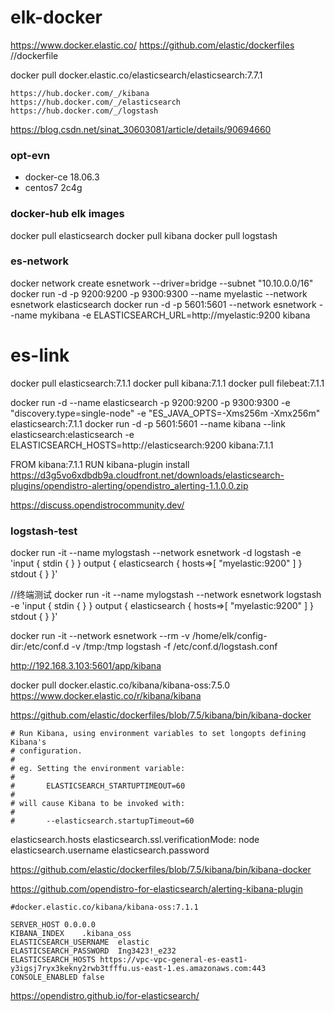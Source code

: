 # elk-docker
https://www.docker.elastic.co/
https://github.com/elastic/dockerfiles    //dockerfile

docker pull docker.elastic.co/elasticsearch/elasticsearch:7.7.1

```
https://hub.docker.com/_/kibana
https://hub.docker.com/_/elasticsearch
https://hub.docker.com/_/logstash
```

https://blog.csdn.net/sinat_30603081/article/details/90694660


### opt-evn
- docker-ce 18.06.3
- centos7  2c4g

### docker-hub elk images
docker  pull elasticsearch
docker  pull kibana
docker  pull logstash  







### es-network 
docker network create esnetwork --driver=bridge --subnet "10.10.0.0/16"
docker run -d -p 9200:9200 -p 9300:9300 --name myelastic --network esnetwork elasticsearch
docker run -d -p 5601:5601 --network esnetwork --name mykibana -e ELASTICSEARCH_URL=http://myelastic:9200  kibana

# es-link
docker  pull elasticsearch:7.1.1
docker  pull kibana:7.1.1
docker  pull filebeat:7.1.1

docker run -d --name elasticsearch  -p 9200:9200 -p 9300:9300 -e "discovery.type=single-node" -e "ES_JAVA_OPTS=-Xms256m -Xmx256m" elasticsearch:7.1.1
docker run -d -p 5601:5601 --name kibana  --link elasticsearch:elasticsearch -e ELASTICSEARCH_HOSTS=http://elasticsearch:9200  kibana:7.1.1


FROM kibana:7.1.1
RUN kibana-plugin install https://d3g5vo6xdbdb9a.cloudfront.net/downloads/elasticsearch-plugins/opendistro-alerting/opendistro_alerting-1.1.0.0.zip


https://discuss.opendistrocommunity.dev/


### logstash-test
docker run -it --name mylogstash --network esnetwork -d  logstash -e 'input { stdin { } } output { elasticsearch { hosts=>[ "myelastic:9200" ] } stdout { } }'

//终端测试
docker run -it --name mylogstash --network esnetwork  logstash -e 'input { stdin { } } output { elasticsearch { hosts=>[ "myelastic:9200" ] } stdout { } }'

docker run -it --network esnetwork --rm -v /home/elk/config-dir:/etc/conf.d -v /tmp:/tmp logstash -f /etc/conf.d/logstash.conf

http://192.168.3.103:5601/app/kibana



docker pull docker.elastic.co/kibana/kibana-oss:7.5.0
https://www.docker.elastic.co/r/kibana/kibana


https://github.com/elastic/dockerfiles/blob/7.5/kibana/bin/kibana-docker

```
# Run Kibana, using environment variables to set longopts defining Kibana's
# configuration.
#
# eg. Setting the environment variable:
#
#       ELASTICSEARCH_STARTUPTIMEOUT=60
#
# will cause Kibana to be invoked with:
#
#       --elasticsearch.startupTimeout=60
```

elasticsearch.hosts
elasticsearch.ssl.verificationMode: node
elasticsearch.username
elasticsearch.password

https://github.com/elastic/dockerfiles/blob/7.5/kibana/bin/kibana-docker


https://github.com/opendistro-for-elasticsearch/alerting-kibana-plugin
```
#docker.elastic.co/kibana/kibana-oss:7.1.1

SERVER_HOST	0.0.0.0
KIBANA_INDEX	.kibana_oss
ELASTICSEARCH_USERNAME	elastic
ELASTICSEARCH_PASSWORD	Ing3423!_e232
ELASTICSEARCH_HOSTS	https://vpc-vpc-general-es-east1-y3igsj7ryx3kekny2rwb3tfffu.us-east-1.es.amazonaws.com:443
CONSOLE_ENABLED	false
```


https://opendistro.github.io/for-elasticsearch/